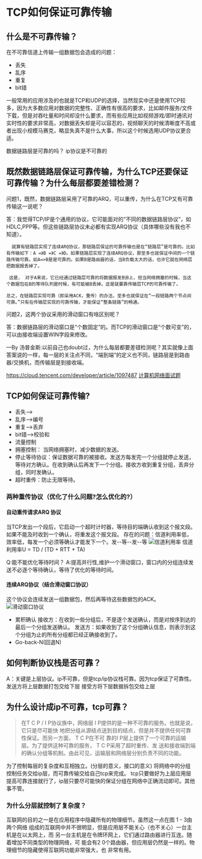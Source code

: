 # TCP如何保证可靠传输

## 什么是不可靠传输？
在不可靠信道上传输一组数据包会造成的问题：
* 丢失
* 乱序
* 重复
* bit错

一般常用的应用涉及的也就是TCP和UDP的选择，当然现实中还是使用TCP较多，因为大多数应用对数据的完整性、正确性有很高的要求，比如邮件服务/文件下载，但是对吞吐量和时间却没什么要求，而有些应用比如视频游戏/即时通讯对实时性的要求非常高，对数据丢失却是可以容忍的，视频聊天的时候清晰度不高或者出现小规模马赛克，略显失真不是什么大事，所以这个时候选用UDP协议更合适。

数据链路层是可靠的吗？
ip协议是不可靠的


## 既然数据链路层保证可靠传输，为什么TCP还要保证可靠传输？为什么每层都要差错检测？
问题1，既然，数据链路层采用了可靠的ARQ，可以重传，为什么在TCP又有可靠传输这一说呢？

答：我觉得TCP/IP是个通用的协议，它可能面对的“不同的数据链路层协议”，如HDLC,PPP等。但这些链路层协议未必都有实现ARQ协议（具体哪些没有我也不知道）。

      就算有链路层实现了连续ARQ协议，那链路层保证的可靠传输也是在“链路层”是可靠的。比如有传输如下：A =》B =》C =》D。如果链路层实现了连续ARQ协议，那至多也就保证中间的一个链路传输可靠。如A=>B是是可靠的。如果B是路由器的话，当B负载太大的话，也许它就在网络层把数据报丢掉了。

     这是， 对于A来说，它已经通过链路层可靠的将数据报发到B上，但当网络拥塞的时候，当这个数据包在B的等待队列是时候，有可能被B丢掉。这是就要靠传输层TCP的可靠传输了。

    总之，在链路层实现可靠（即采用ACK，重传）的办法，至多也就保证在“一段链路两个节点间可靠。”只有在传输层实现的可靠传输，才能保证“整条链路”的畅通。

问题2，这两个协议采用的滑动窗口有啥区别呢？

答：数据链路层的滑动窗口是“个数固定”的。而TCP的滑动窗口是“个数可变”的，可以由接收端设置WIN字段来修改。

—By 汤普金斯:以前自己也doubt过，为什么每层都要差错检测呢？其实就像上面答案说的一样，每一层的关注点不同，“端到端”的定义也不同，链路层是到路由器/交换机，而传输层是到接收端。

https://cloud.tencent.com/developer/article/1097487
[计算机网络面试题](https://juejin.im/post/5b7be0b2e51d4538db34a51e#heading-21)

## TCP如何保证可靠传输?
* 丢失-->
* 乱序-->编号
* 重复-->丢弃
* bit错-->校验和
* 流量控制
* 拥塞控制： 当网络拥塞时，减少数据的发送。
* 停止等待协议：保证数据可靠的被接收。发送方每发完一个分组就停止发送，等待对方确认。在收到确认后再发下一个分组。接收方收到重复分组，丢弃分组，同时发确认。
* 超时重传：防止无限等待。

### 两种重传协议（优化了什么问题?怎么优化的?）
#### 自动重传请求ARQ 协议
当TCP发出一个段后，它启动一个超时计时器，等待目的端确认收到这个报文段。如果不能及时收到一个确认，将重发这个报文段。
存在的问题：信道利用率低，效率低，每发一个必须等确认才能发下一个。发--等--发--等
![信道利用率](https://s1.ax1x.com/2020/05/19/Y54mqS.png)
信道利用率U = TD / (TD + RTT + TA)

Q:能不能优化等待时间？
A:提高并行性,维护一个滑动窗口，窗口内的分组连续发送不必逐个等待确认，等待了优化的等待时间。
#### 连续ARQ协议（结合滑动窗口协议）
这个协议会连续发送一组数据包，然后再等待这些数据包的ACK。
![滑动窗口协议](https://img-blog.csdn.net/20160313194734979)
* 累积确认
接收方：在收到一些分组后，不是逐个发送确认，而是对按序到达的最后一个分组发送确认。
发送方：如果收到了这个分组确认信息，则表示到这个分组为止的所有分组都已经正确接收到了。
* Go-back-N(回退N)


## 如何判断协议栈是否可靠？
A：关键是上层协议。ip不可靠，但是tcp/ip协议栈可靠。因为tcp保证了可靠性。
发送方将上层数据打包交给下层
接受方将下层数据拆包交给上层


## 为什么设计成ip不可靠，tcp可靠？
>在T C P / I P协议族中，网络层 I P提供的是一种不可靠的服务。也就是说，它只是尽可能快 地把分组从源结点送到目的结点，但是并不提供任何可靠性保证。而另一方面， T C P在不可 靠的I P层上提供了一个可靠的运输层。为了提供这种可靠的服务， T C P采用了超时重传、发 送和接收端到端的确认分组等机制。由此可见，运输层和网络层分别负责不同的功能。

为了控制每层的复杂度和互相独立。(分层的意义，接口的意义)
将网络中的分组控制任务交给ip层，而可靠传输交给自己tcp来完成。
tcp只要做好为上层应用层提高可靠连接就行了，ip层只要尽可能快的保证分组在网络中正确流动即可。其他事不管。

### 为什么分层就控制了复杂度？
互联网的目的之一是在应用程序中隐藏所有的物理细节。虽然这一点在图 1 - 3由两个网络 组成的互联网中并不很明显，但是应用层不能关心（也不关心）一台主机是在以太网上，而 另一台主机是在令牌环网上，它们通过路由器进行互连。随着增加不同类型的物理网络，可 能会有2 0个路由器，但应用层仍然是一样的。物理细节的隐藏使得互联网功能非常强大，也 非常有用。 